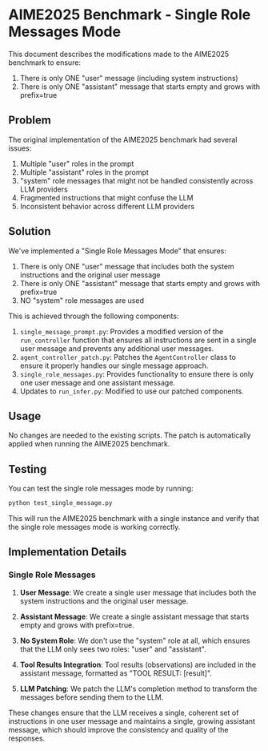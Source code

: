 # AIME2025 Benchmark - Single Role Messages Mode

This document describes the modifications made to the AIME2025 benchmark to ensure:
1. There is only ONE "user" message (including system instructions)
2. There is only ONE "assistant" message that starts empty and grows with prefix=true

## Problem

The original implementation of the AIME2025 benchmark had several issues:
1. Multiple "user" roles in the prompt
2. Multiple "assistant" roles in the prompt
3. "system" role messages that might not be handled consistently across LLM providers
4. Fragmented instructions that might confuse the LLM
5. Inconsistent behavior across different LLM providers

## Solution

We've implemented a "Single Role Messages Mode" that ensures:
1. There is only ONE "user" message that includes both the system instructions and the original user message
2. There is only ONE "assistant" message that starts empty and grows with prefix=true
3. NO "system" role messages are used

This is achieved through the following components:

1. `single_message_prompt.py`: Provides a modified version of the `run_controller` function that ensures all instructions are sent in a single user message and prevents any additional user messages.
2. `agent_controller_patch.py`: Patches the `AgentController` class to ensure it properly handles our single message approach.
3. `single_role_messages.py`: Provides functionality to ensure there is only one user message and one assistant message.
4. Updates to `run_infer.py`: Modified to use our patched components.

## Usage

No changes are needed to the existing scripts. The patch is automatically applied when running the AIME2025 benchmark.

## Testing

You can test the single role messages mode by running:

```bash
python test_single_message.py
```

This will run the AIME2025 benchmark with a single instance and verify that the single role messages mode is working correctly.

## Implementation Details

### Single Role Messages

1. **User Message**: We create a single user message that includes both the system instructions and the original user message.

2. **Assistant Message**: We create a single assistant message that starts empty and grows with prefix=true.

3. **No System Role**: We don't use the "system" role at all, which ensures that the LLM only sees two roles: "user" and "assistant".

4. **Tool Results Integration**: Tool results (observations) are included in the assistant message, formatted as "TOOL RESULT: [result]".

5. **LLM Patching**: We patch the LLM's completion method to transform the messages before sending them to the LLM.

These changes ensure that the LLM receives a single, coherent set of instructions in one user message and maintains a single, growing assistant message, which should improve the consistency and quality of the responses.